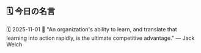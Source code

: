 ## 🗓️ 今日の名言

<!--START_SECTION:quote-->
🗓️ 2025-11-01
💬 "An organization's ability to learn, and translate that learning into action rapidly, is the ultimate competitive advantage." — Jack Welch
<!--END_SECTION:quote-->
